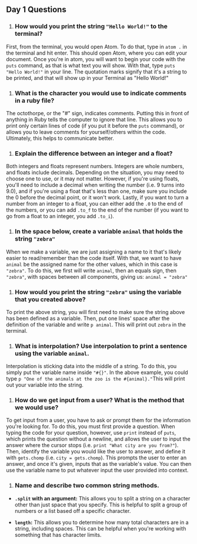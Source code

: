 ## Day 1 Questions

1. ### How would you print the string `"Hello World!"` to the terminal?


First, from the terminal, you would open Atom. To do that, type in `atom .` in the terminal and hit enter. This should open Atom, where you can edit your document. Once you're in atom, you will want to begin your code with the  `puts` command, as that is what text you will show. With that, type `puts "Hello World!"` in your line. The quotation marks signify that it's a string to be printed, and that will show up in your Terminal as "Hello World!"


1. ### What is the character you would use to indicate comments in a ruby file?


The octothorpe, or the "#" sign, indicates comments. Putting this in front of anything in Ruby tells the computer to ignore that line. This allows you to print only certain lines of code (if you put it before the `puts` command), or allows you to leave comments for yourself/others within the code. Ultimately, this helps to communicate better.


1. ### Explain the difference between an integer and a float?


Both integers and floats represent numbers. Integers are whole numbers, and floats include decimals. Depending on the situation, you may need to choose one to use, or it may not matter. However, if you're using floats, you'll need to include a decimal when writing the number (i.e. 9 turns into 9.0), and if you're using a float that's less than one, make sure you include the 0 before the decimal point, or it won't work. Lastly, if you want to turn a number from an integer to a float, you can either add the `.0` to the end of the numbers, or you can add `.to_f` to the end of the number (if you want to go from a float to an integer, you add `.to_i`).


1. ### In the space below, create a variable `animal` that holds the string `"zebra"`


When we make a variable, we are just assigning a name to it that's likely easier to read/remember than the code itself. With that, we want to have `animal` be the assigned name for the other values, which in this case is `"zebra"`. To do this, we first will write `animal`, then an equals sign, then `"zebra"`, with spaces between all components, giving us: `animal = "zebra"`


1. ### How would you print the string `"zebra"` using the variable that you created above?


To print the above string, you will first need to make sure the string above has been defined as a variable. Then, put one lines' space after the definition of the variable and write `p animal`. This will print out `zebra` in the terminal.


1. ### What is interpolation? Use interpolation to print a sentence using the variable `animal`.


Interpolation is sticking data into the middle of a string. To do this, you simply put the variable name inside `"#{}"`. In the above example, you could type `p "One of the animals at the zoo is the #{animal}."`This will print out your variable into the string.


1. ### How do we get input from a user? What is the method that we would use?


To get input from a user, you have to ask or prompt them for the information you're looking for. To do this, you must first provide a question. When typing the code for your question, however, use `print` instead of `puts`, which prints the question without a newline, and allows the user to input the answer where the cursor stops (i.e. `print "What city are you from?"`). Then, identify the variable you would like the user to answer, and define it with `gets.chomp` (i.e. `city = gets.chomp`). This prompts the user to enter an answer, and once it's given, inputs that as the variable's value. You can then use the variable name to put whatever input the user provided into context.


1. ### Name and describe two common string methods.


  - **`.split` with an argument:** This allows you to split a string on a character other than just space that you specify. This is helpful to split a group of numbers or a list based off a specific character.

  - **`length`:** This allows you to determine how many total characters are in a string, including spaces. This can be helpful when you're working with something that has character limits.
